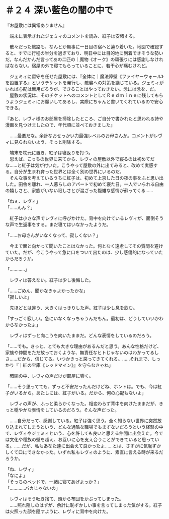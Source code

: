 # ＃２４ 深い藍色の闇の中で

『お屋敷には異常ありません』

　端末に表示されたジェミィのコメントを読み、紅子は安堵する。

　散々だった旅路も、なんとか無事に一日目の宿へと辿り着いた。地図で確認すると、すでに行程の半分を過ぎており、明日中には目的地に到着できそうな勢いだ。なんだかんだ言ってあの二匹の｜魔物《オーク》の頑張りには感謝しなければならない。宿屋の外で寝てもらっていることに、若干心が痛むけれど。

　ジェミィに留守を任せた屋敷には、『全体に｜魔法障壁《ファイヤーウォール》を設置する』というチケットを発行し、敵襲への対策を講じている。ジェミィがいれば心配は無用だろうが、できることはやっておきたい。念には念を、だ。  
　屋敷の状況は、そのチケットへのコメントとしてＲｅｄｍｉｎｅに残してもらうようジェミィにお願いしてあるし、実際にちゃんと書いてくれているので安心できる。

『あと、レヴィ様のお部屋を掃除したところ、ご自分で書かれたと思われる詩や漫画を見つけましたので、年代順に並べておきました』

　……最悪だな。余計なおせっかい力最強レベルのお母さんか。コメントがレヴィに見られないよう、そっと削除する。

　端末を枕元に置き、紅子は寝返りを打つ。  
　思えば、こっちの世界に来てから、レヴィの屋敷以外で寝るのは初めてだな……と紅子は気が付いた。こうやって屋敷の外に出てみると、改めて実感する。自分が生まれ育った世界とは全く別の世界にいるのだ。  
　そんな事を考えているうちに紅子は、初めて上京した日の夜の事をふと思い出した。田舎を離れ、一人暮らしのアパートで初めて寝た日。一人でいられる自由の嬉しさと、家族がいない寂しさとが混ざった複雑な感情が蘇ってくる……

「ねぇ、レヴィ」  
「……んん？」

　紅子は小さな声でレヴィに呼びかけた。背中を向けているレヴィが、面倒そうな声で生返事をする。まだ寝てはいなかったようだ。

「……お母さんがいなくなって、寂しくない？」

　今まで面と向かって聞いたことはなかった。何となく遠慮してその質問を避けていた。だが、今こうやって急に口をついて出たのは、少し感傷的になっていたからだろうか。

「…………」

　レヴィは答えない。紅子は少し後悔した。

「……ごめん、聞かなきゃよかったかな」  
「寂しいよ」

　先ほどとは違う、大きくはっきりした声。紅子は少し息を飲む。

「すっごく寂しい。急にいなくなっちゃうんだもん。最初は、どうしていいかわからなかったよ」

　レヴィはずっと向こうを向いたままだ。どんな表情をしているのだろう。

「……でも。きっと、とても大きな理由があるんだと思う。あんな性格だけど、家族や仲間をただ放っておくような、無責任なヒトじゃないのはわかってるしさ……だから、信じてる。いつかきっと戻ってきてくれる。……それまで、しっかり『｜紅の宝庫《レッドマイン》』を守らなきゃね」

　暗闇の中、レヴィの声だけが部屋に響く。

「……そう思ってても、ずっと不安だったんだけどね、ホントは。でも、今は紅子がいるから。あたしには、紅子がいる。だから、何の心配もないよ」

　レヴィの声が、ふっと柔らかくなった。相変わらず背中を向けたままだが、きっと穏やかな表情をしているのだろう。そんな声だった。

　……自分だって、感謝している。紅子は強く思う。全く知らない世界に突然放り込まれてしまうという、どんな過酷な職場でもまずないだろうという経験の中で、レヴィやジェミィという、心を許しても良いと思える仲間に出会えた。今では文化や種族の壁を超え、お互いに心を支え合うことができていると思っている。……だが、私もあなた達に出会えて良かったよ……とは、さすがに気恥ずかしくて口にできなかった。いずれ私もレヴィのように、素直に言える時が来るだろうか。

「ね、レヴィ」  
「なによ」  
「そっちのベッドで、一緒に寝てあげよっか？」  
「…………バカじゃないの」

　レヴィはそう吐き捨て、頭から布団をかぶってしまった。  
　……照れ隠しのはずが、余計に恥ずかしい事を言ってしまった気がする。紅子は火照った顔を隠すように、レヴィに背中を向けた。
